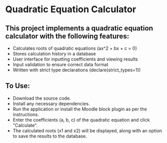# Quadratic Equation Calculator

## This project implements a quadratic equation calculator with the following features:

* Calculates roots of quadratic equations (ax^2 + bx + c = 0)
* Stores calculation history in a database
* User interface for inputting coefficients and viewing results
* Input validation to ensure correct data format
* Written with strict type declarations (declare(strict_types=1))

## To Use:

* Download the source code.
* Install any necessary dependencies.
* Run the application or install the Moodle block plugin as per the instructions.
* Enter the coefficients (a, b, c) of the quadratic equation and click "Calculate".
* The calculated roots (x1 and x2) will be displayed, along with an option to save the results to the database.
